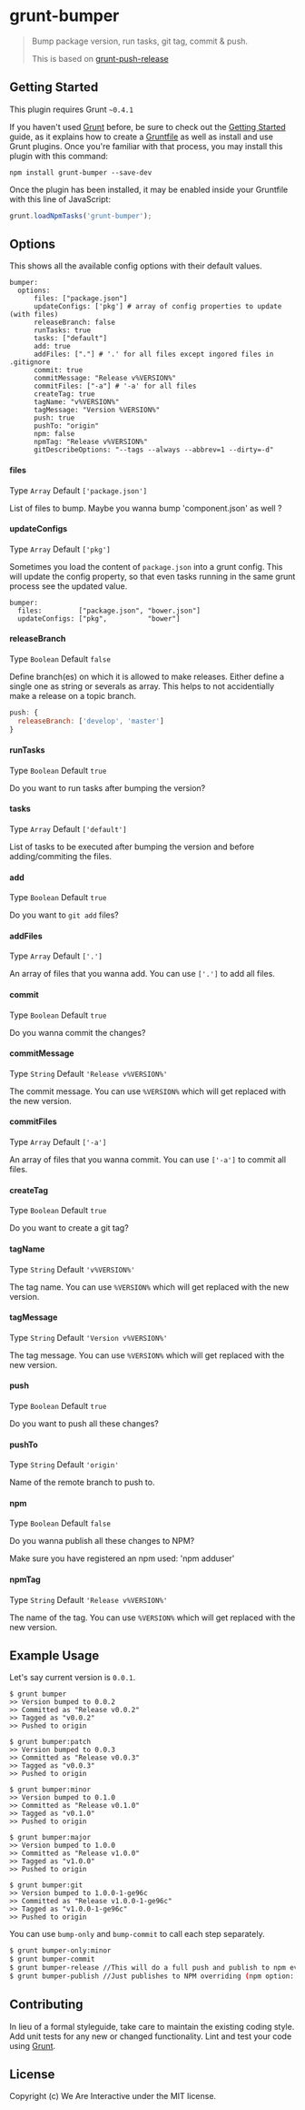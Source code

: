 # grunt-bumper

> Bump package version, run tasks, git tag, commit & push.
>
> This is based on [grunt-push-release](https://github.com/JonnyBGod/grunt-push-release)

## Getting Started

This plugin requires Grunt `~0.4.1`

If you haven't used [Grunt](http://gruntjs.com/) before, be sure to check out the [Getting Started](http://gruntjs.com/getting-started) guide, as it explains how to create a [Gruntfile](http://gruntjs.com/sample-gruntfile) as well as install and use Grunt plugins. Once you're familiar with that process, you may install this plugin with this command:

```shell
npm install grunt-bumper --save-dev
```

Once the plugin has been installed, it may be enabled inside your Gruntfile with this line of JavaScript:

```js
grunt.loadNpmTasks('grunt-bumper');
```

## Options

This shows all the available config options with their default values.

```
bumper:
  options:
      files: ["package.json"]
      updateConfigs: ['pkg'] # array of config properties to update (with files)
      releaseBranch: false
      runTasks: true
      tasks: ["default"]
      add: true
      addFiles: ["."] # '.' for all files except ingored files in .gitignore
      commit: true
      commitMessage: "Release v%VERSION%"
      commitFiles: ["-a"] # '-a' for all files
      createTag: true
      tagName: "v%VERSION%"
      tagMessage: "Version %VERSION%"
      push: true
      pushTo: "origin"
      npm: false
      npmTag: "Release v%VERSION%"
      gitDescribeOptions: "--tags --always --abbrev=1 --dirty=-d"
```

#### files
Type `Array` Default `['package.json']`

List of files to bump. Maybe you wanna bump 'component.json' as well ?

#### updateConfigs
Type `Array` Default `['pkg']`

Sometimes you load the content of `package.json` into a grunt config. This will update the config property, so that even tasks running in the same grunt process see the updated value.

```
bumper:
  files:         ["package.json", "bower.json"]
  updateConfigs: ["pkg",          "bower"]

```

#### releaseBranch
Type `Boolean` Default `false`

Define branch(es) on which it is allowed to make releases. Either define a single one as string or severals as array. This helps to not accidentially make a release on a topic branch.

```js
push: {
  releaseBranch: ['develop', 'master']
}
```

#### runTasks
Type `Boolean` Default `true`

Do you want to run tasks after bumping the version?

#### tasks
Type `Array` Default `['default']`

List of tasks to be executed after bumping the version and before adding/commiting the files.

#### add
Type `Boolean` Default `true`

Do you want to `git add` files?

#### addFiles
Type `Array` Default `['.']`

An array of files that you wanna add. You can use `['.']` to add all files.

#### commit
Type `Boolean` Default `true`

Do you wanna commit the changes?

#### commitMessage
Type `String` Default `'Release v%VERSION%'`

The commit message. You can use `%VERSION%` which will get replaced with the new version.

#### commitFiles
Type `Array` Default `['-a']`

An array of files that you wanna commit. You can use `['-a']` to commit all files.

#### createTag
Type `Boolean` Default `true`

Do you want to create a git tag?

#### tagName
Type `String` Default `'v%VERSION%'`

The tag name. You can use `%VERSION%` which will get replaced with the new version.

#### tagMessage
Type `String` Default `'Version v%VERSION%'`

The tag message. You can use `%VERSION%` which will get replaced with the new version.

#### push
Type `Boolean` Default `true`

Do you want to push all these changes?

#### pushTo
Type `String` Default `'origin'`

Name of the remote branch to push to.

#### npm
Type `Boolean` Default `false`

Do you wanna publish all these changes to NPM?

Make sure you have registered an npm used: 'npm adduser'

#### npmTag
Type `String` Default `'Release v%VERSION%'`

The name of the tag. You can use `%VERSION%` which will get replaced with the new version.

## Example Usage

Let's say current version is `0.0.1`.

````
$ grunt bumper
>> Version bumped to 0.0.2
>> Committed as "Release v0.0.2"
>> Tagged as "v0.0.2"
>> Pushed to origin

$ grunt bumper:patch
>> Version bumped to 0.0.3
>> Committed as "Release v0.0.3"
>> Tagged as "v0.0.3"
>> Pushed to origin

$ grunt bumper:minor
>> Version bumped to 0.1.0
>> Committed as "Release v0.1.0"
>> Tagged as "v0.1.0"
>> Pushed to origin

$ grunt bumper:major
>> Version bumped to 1.0.0
>> Committed as "Release v1.0.0"
>> Tagged as "v1.0.0"
>> Pushed to origin

$ grunt bumper:git
>> Version bumped to 1.0.0-1-ge96c
>> Committed as "Release v1.0.0-1-ge96c"
>> Tagged as "v1.0.0-1-ge96c"
>> Pushed to origin
````

You can use `bump-only` and `bump-commit` to call each step separately.

```bash
$ grunt bumper-only:minor
$ grunt bumper-commit
$ grunt bumper-release //This will do a full push and publish to npm even if you have configured npm option to false
$ grunt bumper-publish //Just publishes to NPM overriding (npm option: false)
```

## Contributing
In lieu of a formal styleguide, take care to maintain the existing coding style. Add unit tests for any new or changed functionality. Lint and test your code using [Grunt](http://gruntjs.com/).

## License
Copyright (c) We Are Interactive under the MIT license.
